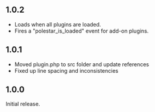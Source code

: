 ## 1.0.2

- Loads when all plugins are loaded.
- Fires a "polestar_is_loaded" event for add-on plugins.

## 1.0.1

- Moved plugin.php to src folder and update references
- Fixed up line spacing and inconsistencies

## 1.0.0

Initial release.